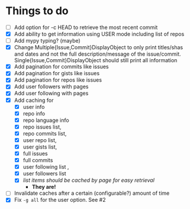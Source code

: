 # Things to do
- [ ] Add option for -c HEAD to retrieve the most recent commit
- [x] Add ability to get information using USER mode including list of repos
- [ ] Add mypy typing? (maybe)
- [x] Change Multiple{Issue,Commit}DisplayObject to only print titles/shas and dates and not the full description/message of the issue/commit. Single{Issue,Commit}DisplayObject should still print all information
- [x] Add pagination for commits like issues
- [x] Add pagination for gists like issues
- [x] Add pagination for repos like issues
- [x] Add user followers with pages
- [x] Add user following with pages
- [x] Add caching for
  - [x]  user info
  - [x]  repo info
  - [x]  repo language info
  - [x]  repo issues list,
  - [x]  repo commits list,
  - [x]  user repo list,
  - [x]  user gists list,
  - [x]  full issues
  - [x]  full commits
  - [x]  user following list ,
  - [x]  user followers list
  - [x] *list items should be cached by page for easy retrieval*
    - **They are!**
- [ ]  Invalidate caches after a certain (configurable?) amount of time
- [x]  Fix `-g all` for the user option. See #2
